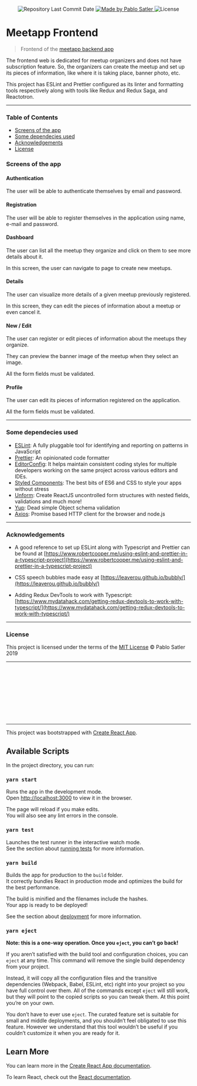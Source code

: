<p align="center">
  <img alt="Repository Last Commit Date" src="https://img.shields.io/github/last-commit/psatler/meetapp-frontend?color=blue">

  <a href="https://www.linkedin.com/in/pablosatler/">
    <img alt="Made by Pablo Satler" src="https://img.shields.io/badge/made%20by-Pablo%20Satler-blue">
  </a>

  <img alt="License" src="https://img.shields.io/github/license/psatler/meetapp-frontend?color=blue">

</p>

# Meetapp Frontend

> Frontend of the [meetapp backend app](https://github.com/psatler/meetapp-backend)

The frontend web is dedicated for meetup organizers and does not have subscription feature.
So, the organizers can create the meetup and set up its pieces of information, like where it is taking place, banner photo, etc.

This project has ESLint and Prettier configured as its linter and formatting tools respectively along with tools like Redux and Redux Saga, and Reactotron.

---

### Table of Contents

<!-- - [How to Run](#how-to-run) -->
<!-- - [Features](#features) -->

- [Screens of the app](#screens-of-the-app)
- [Some dependecies used](#some-dependecies-used)
- [Acknowledgements](#acknowledgements)
- [License](#license)

### Screens of the app

#### Authentication

The user will be able to authenticate themselves by email and password.

#### Registration

The user will be able to register themselves in the application using name, e-mail and password.

#### Dashboard

The user can list all the meetup they organize and click on them to see more details about it.

In this screen, the user can navigate to page to create new meetups.

#### Details

The user can visualize more details of a given meetup previously registered.

In this screen, they can edit the pieces of information about a meetup or even cancel it.

#### New / Edit

The user can register or edit pieces of information about the meetups they organize.

They can preview the banner image of the meetup when they select an image.

All the form fields must be validated.

#### Profile

The user can edit its pieces of information registered on the application.

All the form fields must be validated.

---

### Some dependecies used

- [ESLint](https://github.com/eslint/eslint): A fully pluggable tool for identifying and reporting on patterns in JavaScript
- [Prettier](https://github.com/prettier/prettier): An opinionated code formatter
- [EditorConfig](https://github.com/editorconfig/editorconfig): It helps maintain consistent coding styles for multiple developers working on the same project across various editors and IDEs.
- [Styled Components](https://github.com/styled-components/styled-components): The best bits of ES6 and CSS to style your apps without stress
- [Unform](https://github.com/Rocketseat/unform): Create ReactJS uncontrolled form structures with nested fields, validations and much more!
- [Yup](https://github.com/jquense/yup): Dead simple Object schema validation
- [Axios](https://github.com/axios/axios): Promise based HTTP client for the browser and node.js

---

### Acknowledgements

- A good reference to set up ESLint along with Typescript and Prettier can be found at [https://www.robertcooper.me/using-eslint-and-prettier-in-a-typescript-project](https://www.robertcooper.me/using-eslint-and-prettier-in-a-typescript-project)

- CSS speech bubbles made easy at [https://leaverou.github.io/bubbly/](https://leaverou.github.io/bubbly/)

- Adding Redux DevTools to work with Typescript: [https://www.mydatahack.com/getting-redux-devtools-to-work-with-typescript/](https://www.mydatahack.com/getting-redux-devtools-to-work-with-typescript/)

---

### License

This project is licensed under the terms of the [MIT License](https://opensource.org/licenses/MIT) © Pablo Satler 2019

---

&nbsp;
&nbsp;
&nbsp;

&nbsp;
&nbsp;
&nbsp;

&nbsp;
&nbsp;
&nbsp;

&nbsp;
&nbsp;
&nbsp;

&nbsp;
&nbsp;
&nbsp;

---

This project was bootstrapped with [Create React App](https://github.com/facebook/create-react-app).

## Available Scripts

In the project directory, you can run:

### `yarn start`

Runs the app in the development mode.<br />
Open [http://localhost:3000](http://localhost:3000) to view it in the browser.

The page will reload if you make edits.<br />
You will also see any lint errors in the console.

### `yarn test`

Launches the test runner in the interactive watch mode.<br />
See the section about [running tests](https://facebook.github.io/create-react-app/docs/running-tests) for more information.

### `yarn build`

Builds the app for production to the `build` folder.<br />
It correctly bundles React in production mode and optimizes the build for the best performance.

The build is minified and the filenames include the hashes.<br />
Your app is ready to be deployed!

See the section about [deployment](https://facebook.github.io/create-react-app/docs/deployment) for more information.

### `yarn eject`

**Note: this is a one-way operation. Once you `eject`, you can’t go back!**

If you aren’t satisfied with the build tool and configuration choices, you can `eject` at any time. This command will remove the single build dependency from your project.

Instead, it will copy all the configuration files and the transitive dependencies (Webpack, Babel, ESLint, etc) right into your project so you have full control over them. All of the commands except `eject` will still work, but they will point to the copied scripts so you can tweak them. At this point you’re on your own.

You don’t have to ever use `eject`. The curated feature set is suitable for small and middle deployments, and you shouldn’t feel obligated to use this feature. However we understand that this tool wouldn’t be useful if you couldn’t customize it when you are ready for it.

## Learn More

You can learn more in the [Create React App documentation](https://facebook.github.io/create-react-app/docs/getting-started).

To learn React, check out the [React documentation](https://reactjs.org/).
